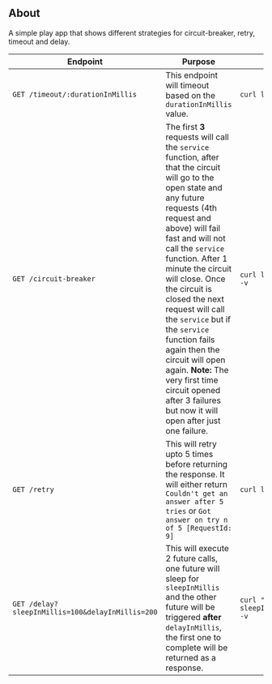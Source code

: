 ## About

A simple play app that shows different strategies for circuit-breaker, retry, timeout and delay.


| Endpoint                                         | Purpose                                                                                                                                                                                                                                                                                                                                                                                                                                                                                                  | CURL                                                                 |
|--------------------------------------------------|----------------------------------------------------------------------------------------------------------------------------------------------------------------------------------------------------------------------------------------------------------------------------------------------------------------------------------------------------------------------------------------------------------------------------------------------------------------------------------------------------------|----------------------------------------------------------------------|
| `GET /timeout/:durationInMillis`                 | This endpoint will timeout based on the `durationInMillis` value.                                                                                                                                                                                                                                                                                                                                                                                                                                        | `curl localhost:9000/timeout/3000 -v`                                |
| `GET /circuit-breaker`                           | The first **3** requests will call the `service` function, after that the circuit will go to the open state and any future requests (4th request and above) will fail fast and will not call the `service` function. After 1 minute the circuit will close. Once the circuit is closed the next request will call the `service` but if the `service` function fails again then the circuit will open again. **Note:** The very first time circuit opened after 3 failures but now it will open after just one failure. | `curl localhost:9000/circuit-breaker -v`                             |
| `GET /retry`                                     | This will retry upto 5 times before returning the response. It will either return `Couldn't get an answer after 5 tries` or `Got answer on try n of 5 [RequestId: 9]`                                                                                                                                                                                                                                                                                                                                    | `curl localhost:9000/retry -v`                                       |
| `GET /delay?sleepInMillis=100&delayInMillis=200` | This will execute 2 future calls, one future will sleep for `sleepInMillis` and the other future will be triggered **after** `delayInMillis`, the first one to complete will be returned as a response.                                                                                                                                                                                                                                                                                                   | `curl "localhost:9000/delay?sleepInMillis=100&delayInMillis=200" -v` |